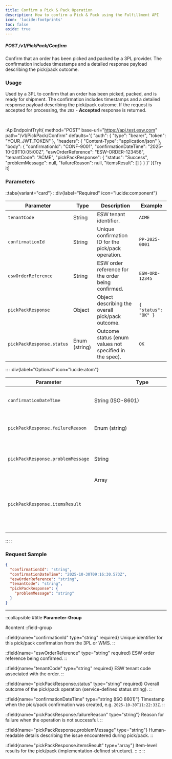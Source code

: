 ```yaml
---
title: Confirm a Pick & Pack Operation
description: How to confirm a Pick & Pack using the Fulfillment API
icon: 'lucide:footprints'
toc: false
aside: true
---
```


##### <span class="inline-flex items-center gap-x-1.5 py-1.5 px-3 rounded-full text-xs font-medium bg-blue-100 text-blue-800 dark:bg-blue-800/30 dark:text-blue-500">POST</span> /v1/PickPack/Confirm

Confirm that an order has been picked and packed by a 3PL provider. The confirmation includes timestamps and a detailed response payload describing the pick/pack outcome.

### Usage

Used by a 3PL to confirm that an order has been picked, packed, and is ready for shipment. The confirmation includes timestamps and a detailed response payload describing the pick/pack outcome. If the request is accepted for processing, the `202` - **Accepted** response is returned.

<br>

:ApiEndpointTryIt{
  method="POST"
  base-url="https://api.test.esw.com"
  path="/v1/PickPack/Confirm"
  defaults='{
    "auth": { "type": "bearer", "token": "YOUR_JWT_TOKEN" },
    "headers": { "Content-Type": "application/json" },
    "body": {
      "confirmationId": "CONF-9001",
      "confirmationDateTime": "2025-10-29T10:05:00Z",
      "eswOrderReference": "ESW-ORDER-123456",
      "tenantCode": "ACME",
      "pickPackResponse": {
        "status": "Success",
        "problemMessage": null,
        "failureReason": null,
        "itemsResult": []
      }
    }
  }'
}[Try it]






### Parameters  

::tabs{variant="card"}
  ::div{label="Required" icon="lucide:component"}

  | Parameter                           | Type               | Description                                                                  | Example               |
  |-------------------------------------|--------------------|------------------------------------------------------------------------------|-----------------------|
  | `tenantCode`                        | String             | ESW tenant identifier.                                                       | `ACME`                |
  | `confirmationId`                    | String             | Unique confirmation ID for the pick/pack operation.                          | `PP-2025-0001`        |
  | `eswOrderReference`                 | String             | ESW order reference for the order being confirmed.                           | `ESW-ORD-12345`       |
  | `pickPackResponse`                  | Object             | Object describing the overall pick/pack outcome.                             | `{ "status": "OK" }`  |
  | `pickPackResponse.status`           | Enum (string)      | Outcome status (enum values not specified in the spec).                      | `OK`                  |
  ::
  ::div{label="Optional" icon="lucide:atom"}

  | Parameter                           | Type               | Description                                                                  | Example                      |
  |-------------------------------------|--------------------|------------------------------------------------------------------------------|------------------------------|
  | `confirmationDateTime`              | String (ISO-8601)  | Timestamp when the confirmation was created.                                 | `2025-10-30T09:15:00Z`       |
  | `pickPackResponse.failureReason`    | Enum (string)      | Failure reason code (enum not specified in the spec).                        | `OUT_OF_STOCK`               |
  | `pickPackResponse.problemMessage`   | String             | Human-readable explanation of the failure/problem.                           | `Item ABC not found in bin.` |
  | `pickPackResponse.itemsResult`      | Array<object>      | Line-level results for items (shape not specified in the spec).              | `[...]`                      |
  ::
::

### Request Sample

```json [Request Sample] height=150 collapse
{
  "confirmationId": "string",
  "confirmationDateTime": "2025-10-30T09:16:30.573Z",
  "eswOrderReference": "string",
  "tenantCode": "string",
  "pickPackResponse": {
    "problemMessage": "string"
  }
}
```	

---

::collapsible
#title
**Parameter-Group**

#content
::field-group

  ::field{name="confirmationId" type="string" required}
  Unique identifier for this pick/pack confirmation from the 3PL or WMS.
  ::

  ::field{name="eswOrderReference" type="string" required}
  ESW order reference being confirmed.
  ::

  ::field{name="tenantCode" type="string" required}
  ESW tenant code associated with the order.
  ::

  ::field{name="pickPackResponse.status" type="string" required}
  Overall outcome of the pick/pack operation (service-defined status string).
  ::

  ::field{name="confirmationDateTime" type="string (ISO 8601)"}
  Timestamp when the pick/pack confirmation was created, e.g. `2025-10-30T11:22:33Z`.
  ::

  ::field{name="pickPackResponse.failureReason" type="string"}
  Reason for failure when the operation is not successful.
  ::

  ::field{name="pickPackResponse.problemMessage" type="string"}
  Human-readable details describing the issue encountered during pick/pack.
  ::

  ::field{name="pickPackResponse.itemsResult" type="array"}
  Item-level results for the pick/pack (implementation-defined structure).
  ::
::
::